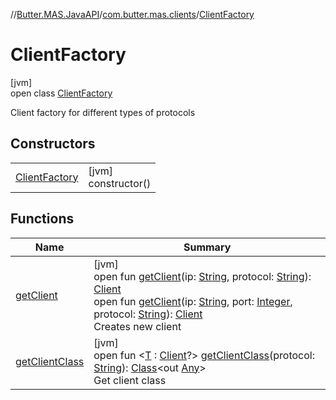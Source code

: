//[Butter.MAS.JavaAPI](../../../index.md)/[com.butter.mas.clients](../index.md)/[ClientFactory](index.md)

# ClientFactory

[jvm]\
open class [ClientFactory](index.md)

Client factory for different types of protocols

## Constructors

| | |
|---|---|
| [ClientFactory](-client-factory.md) | [jvm]<br>constructor() |

## Functions

| Name | Summary |
|---|---|
| [getClient](get-client.md) | [jvm]<br>open fun [getClient](get-client.md)(ip: [String](https://docs.oracle.com/javase/8/docs/api/java/lang/String.html), protocol: [String](https://docs.oracle.com/javase/8/docs/api/java/lang/String.html)): [Client](../-client/index.md)<br>open fun [getClient](get-client.md)(ip: [String](https://docs.oracle.com/javase/8/docs/api/java/lang/String.html), port: [Integer](https://docs.oracle.com/javase/8/docs/api/java/lang/Integer.html), protocol: [String](https://docs.oracle.com/javase/8/docs/api/java/lang/String.html)): [Client](../-client/index.md)<br>Creates new client |
| [getClientClass](get-client-class.md) | [jvm]<br>open fun &lt;[T](get-client-class.md) : [Client](../-client/index.md)?&gt; [getClientClass](get-client-class.md)(protocol: [String](https://docs.oracle.com/javase/8/docs/api/java/lang/String.html)): [Class](https://docs.oracle.com/javase/8/docs/api/java/lang/Class.html)&lt;out [Any](https://kotlinlang.org/api/core/kotlin-stdlib/kotlin/-any/index.html)&gt;<br>Get client class |